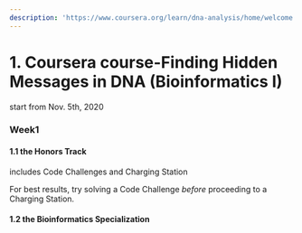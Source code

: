 ```yaml
---
description: 'https://www.coursera.org/learn/dna-analysis/home/welcome'
---
```


# 1. Coursera course-Finding Hidden Messages in DNA \(Bioinformatics I\)

start from Nov. 5th, 2020

### Week1

#### **1.1** the Honors Track

includes Code Challenges and Charging Station

For best results, try solving a Code Challenge _before_ proceeding to a Charging Station.

#### **1.2** the Bioinformatics Specialization




